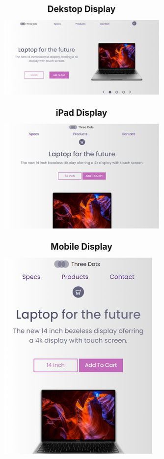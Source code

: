<html> 
  <body> 
    <h1 align = center> Dekstop Display </h1> <img src = "img/DekstopDisplay.png"> <br>
    <h1 align = center> iPad Display </h1> <img src = "img/iPadDisplay.png"> <br>
    <h1 align = center> Mobile Display </h1> <img src = "img/MobileDisplay.png">
  </body>
</html>
